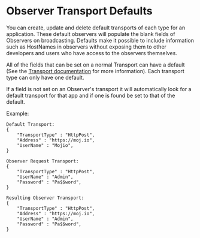 # Observer Transport Defaults #

You can create, update and delete default transports of each type for an application. These default observers will populate the blank fields of Observers on broadcasting. Defaults make it possible to include information such as HostNames in observers without exposing them to other developers and users who have access to the observers themselves.

All of the fields that can be set on a normal Transport can have a default (See the [Transport documentation](#/content/cms.PUSHBasics.Transports) for more information). Each transport type can only have one default.

If a field is not set on an Observer's transport it will automatically look for a default transport for that app and if one is found be set to that of the default.

Example:

	Default Transport:
	{
	    "TransportType" : "HttpPost",
	    "Address" : "https://moj.io",
	    "UserName" : "Mojio",   
	}
	
	Observer Request Transport:
	{
	    "TransportType" : "HttpPost",
	    "UserName" : "Admin",
	    "Password" : "Pa$$word",   
	}

	Resulting Observer Transport:
	{
	    "TransportType" : "HttpPost",
	    "Address" : "https://moj.io",
	    "UserName" : "Admin",   
	    "Password" : "Pa$$word",
	}

